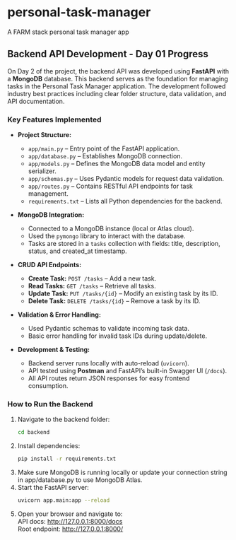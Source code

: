 # personal-task-manager
A FARM stack personal task manager app


## Backend API Development - Day 01 Progress

On Day 2 of the project, the backend API was developed using **FastAPI** with a **MongoDB** database. This backend serves as the foundation for managing tasks in the Personal Task Manager application. The development followed industry best practices including clear folder structure, data validation, and API documentation.

### Key Features Implemented

- **Project Structure:**
  - `app/main.py` – Entry point of the FastAPI application.
  - `app/database.py` – Establishes MongoDB connection.
  - `app/models.py` – Defines the MongoDB data model and entity serializer.
  - `app/schemas.py` – Uses Pydantic models for request data validation.
  - `app/routes.py` – Contains RESTful API endpoints for task management.
  - `requirements.txt` – Lists all Python dependencies for the backend.

- **MongoDB Integration:**
  - Connected to a MongoDB instance (local or Atlas cloud).
  - Used the `pymongo` library to interact with the database.
  - Tasks are stored in a `tasks` collection with fields: title, description, status, and created_at timestamp.

- **CRUD API Endpoints:**
  - **Create Task:** `POST /tasks` – Add a new task.
  - **Read Tasks:** `GET /tasks` – Retrieve all tasks.
  - **Update Task:** `PUT /tasks/{id}` – Modify an existing task by its ID.
  - **Delete Task:** `DELETE /tasks/{id}` – Remove a task by its ID.

- **Validation & Error Handling:**
  - Used Pydantic schemas to validate incoming task data.
  - Basic error handling for invalid task IDs during update/delete.

- **Development & Testing:**
  - Backend server runs locally with auto-reload (`uvicorn`).
  - API tested using **Postman** and FastAPI’s built-in Swagger UI (`/docs`).
  - All API routes return JSON responses for easy frontend consumption.

### How to Run the Backend

1. Navigate to the backend folder:
   ```bash
   cd backend
2. Install dependencies:
   ```bash
   pip install -r requirements.txt
3. Make sure MongoDB is running locally or update your connection string in app/database.py to use MongoDB Atlas.
4. Start the FastAPI server:
   ```bash
   uvicorn app.main:app --reload
5. Open your browser and navigate to: <br/>
   API docs: http://127.0.0.1:8000/docs   <br/>
   Root endpoint: http://127.0.0.1:8000/
